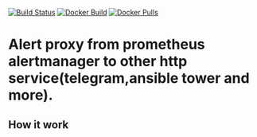 [![Build Status](https://travis-ci.com/mihalby/sqlscm.svg?branch=master)](https://travis-ci.com/mihalby/alertproxy)
[![Docker Build](https://img.shields.io/docker/automated/mihalby/sqlscm.svg)](https://hub.docker.com/r/mihalby/alertproxy)
[![Docker Pulls](https://img.shields.io/docker/pulls/mihalby/sqlscm.svg)](https://hub.docker.com/r/mihalby/alertproxy)
# Alert proxy from prometheus alertmanager to other http service(telegram,ansible tower and more).

## How it work